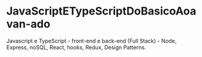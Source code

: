 # JavaScriptETypeScriptDoBasicoAoavan-ado
Javascript e TypeScript - front-end e back-end (Full Stack) - Node, Express, noSQL, React, hooks, Redux, Design Patterns.
